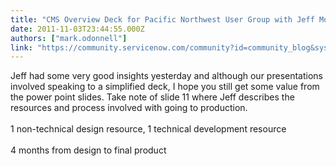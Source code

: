 ```yaml
---
title: "CMS Overview Deck for Pacific Northwest User Group with Jeff Mondick"
date: 2011-11-03T23:44:55.000Z
authors: ["mark.odonnell"]
link: "https://community.servicenow.com/community?id=community_blog&sys_id=a0dc2665dbd0dbc01dcaf3231f9619f3"
---
```

<p>Jeff had some very good insights yesterday and although our presentations involved speaking to a simplified deck, I hope you still get some value from the power point slides. Take note of slide 11 where Jeff describes the resources and process involved with going to production. <br /><br />1 non-technical design resource, 1 technical development resource<br /><br />4 months from design to final product</p>
